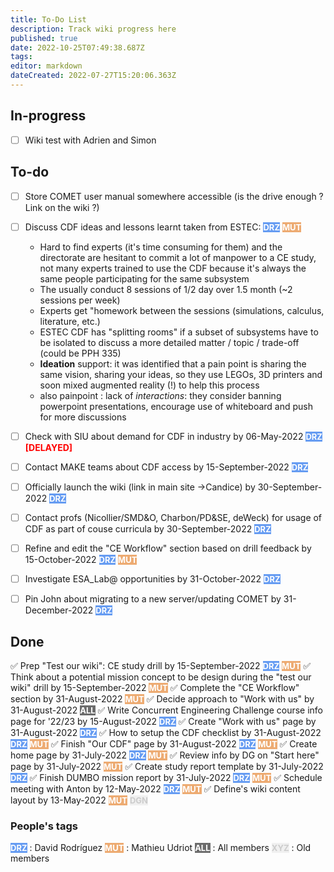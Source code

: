 ```yaml
---
title: To-Do List
description: Track wiki progress here
published: true
date: 2022-10-25T07:49:38.687Z
tags: 
editor: markdown
dateCreated: 2022-07-27T15:20:06.363Z
---
```


## In-progress

- [ ] Wiki test with Adrien and Simon

## To-do

- [ ] Store COMET user manual somewhere accessible (is the drive enough ? Link on the wiki ?)
- [ ] Discuss CDF ideas and lessons learnt taken from ESTEC: <span style="background:#669cf2; color:white; font-size:small;font-weight:bold">DRZ</span> <span style="background:#edab72; color:white; font-size:small;font-weight:bold">MUT</span>
	- Hard to find experts (it's time consuming for them) and the directorate are hesitant to commit a lot of manpower to a CE study, not many experts trained to use the CDF because it's always the same people participating for the same subsystem
	- The usually conduct 8 sessions of 1/2 day over 1.5 month (~2 sessions per week)
	- Experts get "homework between the sessions (simulations, calculus, literature, etc.)
  - ESTEC CDF has "splitting rooms" if a subset of subsystems have to be isolated to discuss a more detailed matter / topic / trade-off (could be PPH 335)
  - **Ideation** support: it was identified that a pain point is sharing the same vision, sharing your ideas, so they use LEGOs, 3D printers and soon mixed augmented reality (!) to help this process
  - also painpoint : lack of _interactions_: they consider banning powerpoint presentations, encourage use of whiteboard and push for more discussions
- [ ] Check with SIU about demand for CDF in industry by 06-May-2022 <span style="background:#669cf2; color:white; font-size:small;font-weight:bold">DRZ</span> <span style="color:red; font-weight:bold;">[DELAYED]</span>
- [ ] Contact MAKE teams about CDF access by 15-September-2022 <span style="background:#669cf2; color:white; font-size:small;font-weight:bold">DRZ</span>

- [ ] Officially launch the wiki (link in main site ->Candice) by 30-September-2022 <span style="background:#669cf2; color:white; font-size:small;font-weight:bold">DRZ</span>
- [ ] Contact profs (Nicollier/SMD&O, Charbon/PD&SE, deWeck) for usage of CDF as part of couse curricula by 30-September-2022 <span style="background:#669cf2; color:white; font-size:small;font-weight:bold">DRZ</span>
- [ ] Refine and edit the "CE Workflow" section based on drill feedback by 15-October-2022 <span style="background:#669cf2; color:white; font-size:small;font-weight:bold">DRZ</span> <span style="background:#edab72; color:white; font-size:small;font-weight:bold">MUT</span>
- [ ] Investigate ESA_Lab@ opportunities by 31-October-2022 <span style="background:#669cf2; color:white; font-size:small;font-weight:bold">DRZ</span>
- [ ] Pin John about migrating to a new server/updating COMET by 31-December-2022 <span style="background:#669cf2; color:white; font-size:small;font-weight:bold">DRZ</span>

## Done
 ✅ Prep "Test our wiki": CE study drill by 15-September-2022 <span style="background:#669cf2; color:white; font-size:small;font-weight:bold">DRZ</span> <span style="background:#edab72; color:white; font-size:small;font-weight:bold">MUT</span>
 ✅ Think about a potential mission concept to be design during the "test our wiki" drill by 15-September-2022 <span style="background:#edab72; color:white; font-size:small;font-weight:bold">MUT</span>
 ✅ Complete the "CE Workflow" section by 31-August-2022 <span style="background:#edab72; color:white; font-size:small;font-weight:bold">MUT</span>
 ✅ Decide approach to "Work with us" by 31-August-2022 <span style="background:#6c6c6c; color:white; font-size:small;font-weight:bold">ALL</span>
 ✅ Write Concurrent Engineering Challenge course info page for '22/23 by 15-August-2022 <span style="background:#669cf2; color:white; font-size:small;font-weight:bold">DRZ</span> 
 ✅ Create "Work with us" page by 31-August-2022 <span style="background:#669cf2; color:white; font-size:small;font-weight:bold">DRZ</span> 
 ✅ How to setup the CDF checklist by 31-August-2022 <span style="background:#669cf2; color:white; font-size:small;font-weight:bold">DRZ</span> <span style="background:#edab72; color:white; font-size:small;font-weight:bold">MUT</span>
 ✅ Finish "Our CDF" page by 31-August-2022 <span style="background:#669cf2; color:white; font-size:small;font-weight:bold">DRZ</span> <span style="background:#edab72; color:white; font-size:small;font-weight:bold">MUT</span>
 ✅ Create home page by 31-July-2022 <span style="background:#669cf2; color:white; font-size:small;font-weight:bold">DRZ</span> <span style="background:#edab72; color:white; font-size:small;font-weight:bold">MUT</span>
 ✅ Review info by DG on "Start here" page by 31-July-2022 <span style="background:#edab72; color:white; font-size:small;font-weight:bold">MUT</span>
 ✅ Create study report template by 31-July-2022 <span style="background:#669cf2; color:white; font-size:small;font-weight:bold">DRZ</span>
 ✅ Finish DUMBO mission report	by 31-July-2022 <span style="background:#669cf2; color:white; font-size:small;font-weight:bold">DRZ</span> <span style="background:#edab72; color:white; font-size:small;font-weight:bold">MUT</span>
 ✅ Schedule meeting with Anton by 12-May-2022 <span style="background:#669cf2; color:white; font-size:small;font-weight:bold">DRZ</span> <span style="background:#edab72; color:white; font-size:small;font-weight:bold">MUT</span>
 ✅ Define's wiki content layout by 13-May-2022 <span style="background:#edab72; color:white; font-size:small;font-weight:bold">MUT</span> <span style="background:#f0f0f0; color:#ccc; font-size:small;font-weight:bold">DGN</span>
 <br>

### People's tags
<span style="background:#669cf2; color:white; font-size:small;font-weight:bold">DRZ</span> : David Rodríguez
<span style="background:#edab72; color:white; font-size:small;font-weight:bold">MUT</span> : Mathieu Udriot
<span style="background:#6c6c6c; color:white; font-size:small;font-weight:bold">ALL</span> : All members
<span style="background:#f0f0f0; color:#ccc; font-size:small;font-weight:bold">XYZ</span> : Old members

<!-- other color tags available: #ed7289, #a3a3d9, #81d4ba, #f2a2f5 
For new colors use: https://g.co/kgs/vFgocS -->


